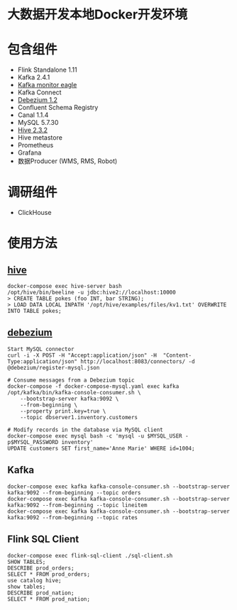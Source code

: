 # 大数据开发本地Docker开发环境
# 包含组件
- Flink Standalone 1.11
- Kafka 2.4.1
- [Kafka monitor eagle](https://www.kafka-eagle.org/)
- Kafka Connect
- [Debezium 1.2](https://debezium.io/documentation/reference/1.2/tutorial.html)
- Confluent Schema Registry
- Canal 1.1.4
- MySQL 5.7.30
- [Hive 2.3.2](https://github.com/big-data-europe/docker-hive)
- Hive metastore
- Prometheus
- Grafana
- 数据Producer (WMS, RMS, Robot)
# 调研组件
- ClickHouse
# 使用方法
## [hive](https://github.com/big-data-europe/docker-hive)
```
docker-compose exec hive-server bash
/opt/hive/bin/beeline -u jdbc:hive2://localhost:10000
> CREATE TABLE pokes (foo INT, bar STRING);
> LOAD DATA LOCAL INPATH '/opt/hive/examples/files/kv1.txt' OVERWRITE INTO TABLE pokes;
```
## [debezium](https://github.com/debezium/debezium-examples/tree/master/tutorial)
```
Start MySQL connector
curl -i -X POST -H "Accept:application/json" -H  "Content-Type:application/json" http://localhost:8083/connectors/ -d @debezium/register-mysql.json

# Consume messages from a Debezium topic
docker-compose -f docker-compose-mysql.yaml exec kafka /opt/kafka/bin/kafka-console-consumer.sh \
    --bootstrap-server kafka:9092 \
    --from-beginning \
    --property print.key=true \
    --topic dbserver1.inventory.customers

# Modify records in the database via MySQL client
docker-compose exec mysql bash -c 'mysql -u $MYSQL_USER -p$MYSQL_PASSWORD inventory'
UPDATE customers SET first_name='Anne Marie' WHERE id=1004;
```
## Kafka
```
docker-compose exec kafka kafka-console-consumer.sh --bootstrap-server kafka:9092 --from-beginning --topic orders
docker-compose exec kafka kafka-console-consumer.sh --bootstrap-server kafka:9092 --from-beginning --topic lineitem
docker-compose exec kafka kafka-console-consumer.sh --bootstrap-server kafka:9092 --from-beginning --topic rates
```
## Flink SQL Client
```
docker-compose exec flink-sql-client ./sql-client.sh
SHOW TABLES;
DESCRIBE prod_orders;
SELECT * FROM prod_orders;
use catalog hive;
show tables;
DESCRIBE prod_nation;
SELECT * FROM prod_nation;
```
